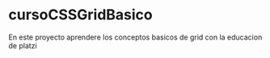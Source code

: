 # cursoCSSGridBasico
En este proyecto aprendere los conceptos basicos de grid con la educacion de platzi
